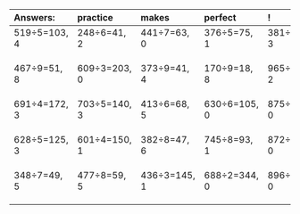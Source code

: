 | Answers: | practice | makes | perfect | ! |
| :--- | :--- | :--- | :--- | :--- |
| 519÷5=103, 4 | 248÷6=41, 2 | 441÷7=63, 0 | 376÷5=75, 1 | 381÷6=63, 3 | 
|   |   |   |   |   | 
|   |   |   |   |   | 
|   |   |   |   |   | 
| 467÷9=51, 8 | 609÷3=203, 0 | 373÷9=41, 4 | 170÷9=18, 8 | 965÷9=107, 2 | 
|   |   |   |   |   | 
|   |   |   |   |   | 
|   |   |   |   |   | 
| 691÷4=172, 3 | 703÷5=140, 3 | 413÷6=68, 5 | 630÷6=105, 0 | 875÷5=175, 0 | 
|   |   |   |   |   | 
|   |   |   |   |   | 
|   |   |   |   |   | 
| 628÷5=125, 3 | 601÷4=150, 1 | 382÷8=47, 6 | 745÷8=93, 1 | 872÷4=218, 0 | 
|   |   |   |   |   | 
|   |   |   |   |   | 
|   |   |   |   |   | 
| 348÷7=49, 5 | 477÷8=59, 5 | 436÷3=145, 1 | 688÷2=344, 0 | 896÷4=224, 0 | 
|   |   |   |   |   | 
|   |   |   |   |   | 
|   |   |   |   |   | 
